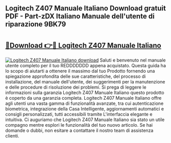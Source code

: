 ## Logitech Z407 Manuale Italiano Download gratuit PDF - Part-zDX Italiano Manuale dell'utente di riparazione 9BK79

# <h2><a href="http://dfe5qy.blite.top/?on=Logitech+Z407+Manuale+Italiano">🔗Download 👉🔴 Logitech Z407 Manuale Italiano</a></h2>

[![Logitech Z407 Manuale Italiano download](https://i.imgur.com/lujVjoI.png)](http://dfe5qy.blite.top/?on=Logitech+Z407+Manuale+Italiano)
Saluti e benvenuto nel manuale utente completo per il tuo REDDDDDDD appena acquistato. Questa guida ha lo scopo di aiutarti a ottenere il massimo dal tuo Prodotto fornendo una spiegazione approfondita delle sue caratteristiche, del processo di installazione, del manuale dell'utente, dei suggerimenti per la manutenzione e delle procedure di risoluzione dei problemi. Si prega di leggere le informazioni sulla garanzia Logitech Z407 Manuale Italiano questo prodotto è coperto da una garanzia completa. Logitech Z407 Manuale Italiano offre agli utenti una vasta gamma di funzionalità avanzate, tra cui autenticazione biometrica, integrazione della Casa Intelligente, aggiornamenti automatici e consigli personalizzati, tutti accessibili tramite L'interfaccia elegante e intuitiva. Ci auguriamo che Logitech Z407 Manuale Italiano sia stato un utile compagno mentre esplori le funzionalità del tuo nuovo articolo. Se hai domande o dubbi, non esitare a contattare il nostro team di assistenza clienti.
